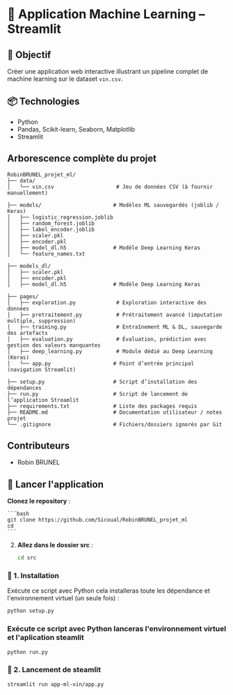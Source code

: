 # 🍷 Application Machine Learning – Streamlit

## 🎯 Objectif
Créer une application web interactive illustrant un pipeline complet de machine learning sur le dataset `vin.csv`.

## 📦 Technologies
- Python
- Pandas, Scikit-learn, Seaborn, Matplotlib
- Streamlit

## Arborescence complète du projet
```plaintext
RobinBRUNEL_projet_ml/
├── data/
│   └── vin.csv                    # Jeu de données CSV (à fournir manuellement)

├── models/                       # Modèles ML sauvegardés (joblib / Keras)
│   ├── logistic_regression.joblib
│   ├── random_forest.joblib
│   ├── label_encoder.joblib
│   ├── scaler.pkl
│   ├── encoder.pkl
│   ├── model_dl.h5               # Modèle Deep Learning Keras
│   └── feature_names.txt

├── models_dl/
│   ├── scaler.pkl
│   ├── encoder.pkl
│   ├── model_dl.h5               # Modèle Deep Learning Keras

├── pages/
│   ├── exploration.py             # Exploration interactive des données
│   ├── pretraitement.py           # Prétraitement avancé (imputation multiple, suppression)
│   ├── training.py                # Entraînement ML & DL, sauvegarde des artefacts
│   ├── evaluation.py              # Évaluation, prédiction avec gestion des valeurs manquantes
│   ├── deep_learning.py           # Module dédié au Deep Learning (Keras)
│   └── app.py                    # Point d’entrée principal (navigation Streamlit)

├── setup.py                      # Script d’installation des dépendances
├── run.py                        # Script de lancement de l’application Streamlit
├── requirements.txt              # Liste des packages requis
├── README.md                     # Documentation utilisateur / notes projet
└── .gitignore                    # Fichiers/dossiers ignorés par Git
```

## Contributeurs
- Robin BRUNEL

## 🚀 Lancer l'application

 **Clonez le repository** :

    ```bash
    git clone https://github.com/Sicoual/RobinBRUNEL_projet_ml
    cd 
    ```

2. **Allez dans le dossier src** :

    ```bash
    cd src

### 🔧 1. Installation 
Exécute ce script avec Python cela installeras toute les dépendance et l'environnement virtuel  (un seule fois) :
```bash
python setup.py
```
### Exécute ce script avec Python lanceras l'environnement virtuel et l'aplication steamlit
```bash
python run.py
```
### 🔧 2. Lancement  de steamlit
```bash
streamlit run app-ml-vin/app.py
```
### 